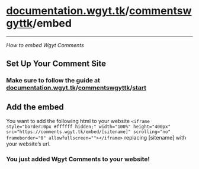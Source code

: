 # [documentation.wgyt.tk](https://documentation.wgyt.tk)/[commentswgyttk](https://documentation.wgyt.tk/commentswgyttk)/embed
_________________
_How to embed Wgyt Comments_
## Set Up Your Comment Site
### Make sure to follow the guide at [documentation.wgyt.tk](https://documentation.wgyt.tk)/[commentswgyttk](https://documentation.wgyt.tk/commentswgyttk)/[start](https://documentation.wgyt.tk/commentswgyttk/start/)
## Add the embed
You want to add the following html to your website `<iframe style="border:0px #ffffff hidden;" width="100%" height="400px" src="https://comments.wgyt.tk/embed/[sitename]" scrolling="no" frameborder="0" allowfullscreen=""></iframe>` replacing [sitename] with your website’s url.
### You just added Wgyt Comments to your website!
